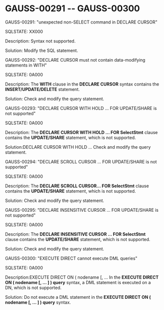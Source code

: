 # GAUSS-00291 -- GAUSS-00300<a name="EN-US_TOPIC_0302073024"></a>

GAUSS-00291: "unexpected non-SELECT command in DECLARE CURSOR"

SQLSTATE: XX000

Description: Syntax not supported.

Solution: Modify the SQL statement.

GAUSS-00292: "DECLARE CURSOR must not contain data-modifying statements in WITH"

SQLSTATE: 0A000

Description: The  **WITH**  clause in the  **DECLARE CURSOR**  syntax contains the  **INSERT/UPDATE/DELETE**  statement.

Solution: Check and modify the query statement.

GAUSS-00293: "DECLARE CURSOR WITH HOLD ... FOR UPDATE/SHARE is not supported"

SQLSTATE: 0A000

Description: The  **DECLARE CURSOR WITH HOLD ... FOR SelectStmt**  clause contains the  **UPDATE/SHARE**  statement, which is not supported.

Solution:DECLARE CURSOR WITH HOLD ... Check and modify the query statement.

GAUSS-00294: "DECLARE SCROLL CURSOR ... FOR UPDATE/SHARE is not supported"

SQLSTATE: 0A000

Description: The  **DECLARE SCROLL CURSOR... FOR SelectStmt**  clause contains the  **UPDATE/SHARE**  statement, which is not supported.

Solution: Check and modify the query statement.

GAUSS-00295: "DECLARE INSENSITIVE CURSOR ... FOR UPDATE/SHARE is not supported"

SQLSTATE: 0A000

Description: The  **DECLARE INSENSITIVE CURSOR ... FOR SelectStmt**  clause contains the  **UPDATE/SHARE**  statement, which is not supported.

Solution: Check and modify the query statement.

GAUSS-00300: "EXECUTE DIRECT cannot execute DML queries"

SQLSTATE: 0A000

Description:EXECUTE DIRECT ON \( nodename \[, ... In the  **EXECUTE DIRECT ON \( nodename \[, ... \] \) query**  syntax, a DML statement is executed on a DN, which is not supported.

Solution: Do not execute a DML statement in the  **EXECUTE DIRECT ON \( nodename \[, ... \] \) query**  syntax.


